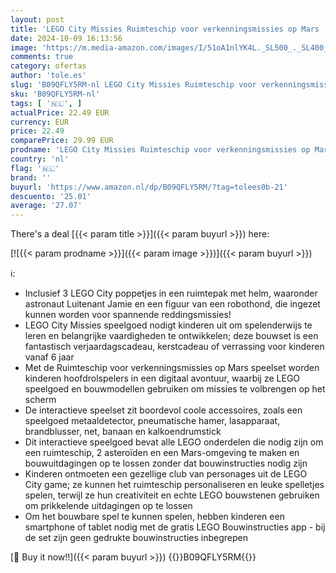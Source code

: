 ```yaml
---
layout: post
title: 'LEGO City Missies Ruimteschip voor verkenningsmissies op Mars  Speelgoed met Interactieve Game App vol Avonturen  Cadeau Idee voor Kinderen  Jongens en Meisjes 60354'
date: 2024-10-09 16:13:56
image: 'https://m.media-amazon.com/images/I/51oA1nlYK4L._SL500_._SL400_.jpg'
comments: true
category: ofertas
author: 'tole.es'
slug: 'B09QFLY5RM-nl LEGO City Missies Ruimteschip voor verkenningsmissies op...'
sku: 'B09QFLY5RM-nl'
tags: [ '🇳🇱', ]
actualPrice: 22.49 EUR
currency: EUR
price: 22.49
comparePrice: 29.99 EUR
prodname: 'LEGO City Missies Ruimteschip voor verkenningsmissies op Mars  Speelgoed met Interactieve Game App vol Avonturen  Cadeau Idee voor Kinderen  Jongens en Meisjes 60354'
country: 'nl'
flag: '🇳🇱'
brand: ''
buyurl: 'https://www.amazon.nl/dp/B09QFLY5RM/?tag=tolees0b-21'
descuento: '25.01'
average: '27.07'
---
```


There's a deal [{{< param title >}}]({{< param buyurl >}})  here:

[![{{< param prodname >}}]({{< param image >}})]({{< param buyurl >}})

ℹ️:

- Inclusief 3 LEGO City poppetjes in een ruimtepak met helm, waaronder astronaut Luitenant Jamie en een figuur van een robothond, die ingezet kunnen worden voor spannende reddingsmissies!
- LEGO City Missies speelgoed nodigt kinderen uit om spelenderwijs te leren en belangrijke vaardigheden te ontwikkelen; deze bouwset is een fantastisch verjaardagscadeau, kerstcadeau of verrassing voor kinderen vanaf 6 jaar
- Met de Ruimteschip voor verkenningsmissies op Mars speelset worden kinderen hoofdrolspelers in een digitaal avontuur, waarbij ze LEGO speelgoed en bouwmodellen gebruiken om missies te volbrengen op het scherm
- De interactieve speelset zit boordevol coole accessoires, zoals een speelgoed metaaldetector, pneumatische hamer, lasapparaat, brandblusser, net, banaan en kalkoendrumstick
- Dit interactieve speelgoed bevat alle LEGO onderdelen die nodig zijn om een ruimteschip, 2 asteroïden en een Mars-omgeving te maken en bouwuitdagingen op te lossen zonder dat bouwinstructies nodig zijn
- Kinderen ontmoeten een gezellige club van personages uit de LEGO City game; ze kunnen het ruimteschip personaliseren en leuke spelletjes spelen, terwijl ze hun creativiteit en echte LEGO bouwstenen gebruiken om prikkelende uitdagingen op te lossen
- Om het bouwbare spel te kunnen spelen, hebben kinderen een smartphone of tablet nodig met de gratis LEGO Bouwinstructies app - bij de set zijn geen gedrukte bouwinstructies inbegrepen

[🛒 Buy it now!!]({{< param buyurl >}})
{{<world>}}B09QFLY5RM{{</world>}}
